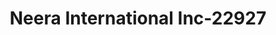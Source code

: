 ---
f_zip-code: 20877
f_state-code: MD
title: Neera International Inc-22927
f_phone: 301-527-8390
f_city-only: Gaithersburg
f_address: 701 Russell Ave Ste F239 Gaithersburg
f_location-unique-id: '22927'
slug: neera-international-inc-22927
updated-on: '2024-05-30T13:46:58.046Z'
created-on: '2024-05-30T13:36:59.803Z'
published-on: '2024-05-30T13:54:32.469Z'
f_city-state: cms/city/gaithersburg-md.md
f_company: cms/company/neera-international-inc.md
f_state: cms/state/maryland.md
layout: '[payday-loan].html'
tags: payday-loan
---